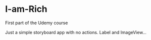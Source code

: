 # I-am-Rich
First part of the Udemy course

Just a simple storyboard app with no actions. Label and ImageView...
